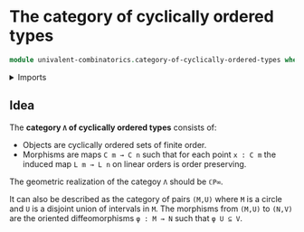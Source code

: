 # The category of cyclically ordered types

```agda
module univalent-combinatorics.category-of-cyclically-ordered-types where
```

<details><summary>Imports</summary>

```agda
```

</details>

## Idea

The **category `Λ` of cyclically ordered types** consists of:

- Objects are cyclically ordered sets of finite order.
- Morphisms are maps `C m → C n` such that for each point `x : C m` the induced map `L m → L n` on linear orders is order preserving.

The geometric realization of the categoy `Λ` should be `ℂP∞`.

It can also be described as the category of pairs `(M,U)` where `M` is a circle and `U` is a disjoint union of intervals in `M`. The morphisms from `(M,U)` to `(N,V)` are the oriented diffeomorphisms `φ : M → N` such that `φ U ⊆ V`.
